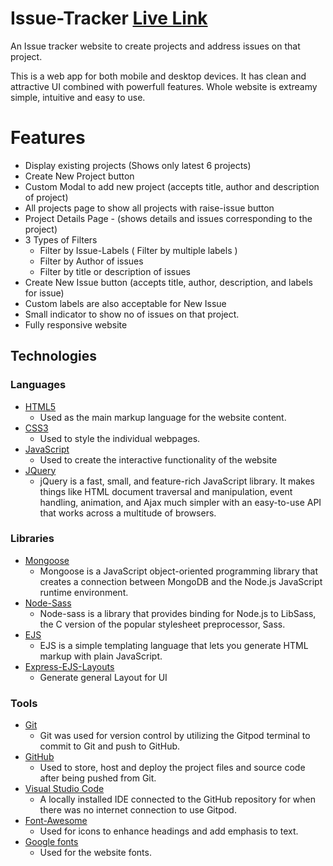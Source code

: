 # Issue-Tracker [Live Link](https://dark-frog-blazer.cyclic.app/)
An Issue tracker website to create projects and address issues on that project.

This is a web app for both mobile and desktop devices. It has clean and attractive UI combined with powerfull features. 
Whole website is extreamy simple, intuitive and easy to use.

# Features
+ Display existing projects (Shows only latest 6 projects)
+ Create New Project button
+ Custom Modal to add new project (accepts title, author and description of project)
+ All projects page to show all projects with raise-issue button
+ Project Details Page - (shows details and issues corresponding to the project)
+ 3 Types of Filters
  - Filter by Issue-Labels ( Filter by multiple labels )
  - Filter by Author of issues
  - Filter by title or description of issues
+ Create New Issue button (accepts title, author, description, and labels for issue)
+ Custom labels are also acceptable for New Issue
+ Small indicator to show no of issues on that project.
+ Fully responsive website

## Technologies ##

### Languages ###

- [HTML5](https://developer.mozilla.org/en-US/docs/Web/HTML)
  - Used as the main markup language for the website content.
- [CSS3](https://developer.mozilla.org/en-US/docs/Web/CSS)
  - Used to style the individual webpages.
- [JavaScript](https://developer.mozilla.org/en-US/docs/Web/JavaScript)
  - Used to create the interactive functionality of the website
- [JQuery](https://jquery.com/)
  - jQuery is a fast, small, and feature-rich JavaScript library. It makes things like HTML document traversal and manipulation, event handling, animation, and Ajax much simpler with an easy-to-use API that works across a multitude of browsers.
  
### Libraries ###

- [Mongoose](https://mongoosejs.com/)
  - Mongoose is a JavaScript object-oriented programming library that creates a connection between MongoDB and the Node.js JavaScript runtime environment.
- [Node-Sass](https://www.npmjs.com/package/node-sass)
  - Node-sass is a library that provides binding for Node.js to LibSass, the C version of the popular stylesheet preprocessor, Sass.
- [EJS](https://ejs.co/)
  - EJS is a simple templating language that lets you generate HTML markup with plain JavaScript.
- [Express-EJS-Layouts](https://www.npmjs.com/package/express-ejs-layouts)
  - Generate general Layout for UI
  
### Tools ###

- [Git](https://git-scm.com/)
  - Git was used for version control by utilizing the Gitpod terminal to commit to Git and push to GitHub.
- [GitHub](https://github.com/)
  - Used to store, host and deploy the project files and source code after being pushed from Git.
- [Visual Studio Code](https://code.visualstudio.com/)
  - A locally installed IDE connected to the GitHub repository for when there was no internet connection to use Gitpod.
- [Font-Awesome](https://fontawesome.com/icons?d=gallery)
  - Used for icons to enhance headings and add emphasis to text.
- [Google fonts](https://fonts.google.com/)
  - Used for the website fonts.
